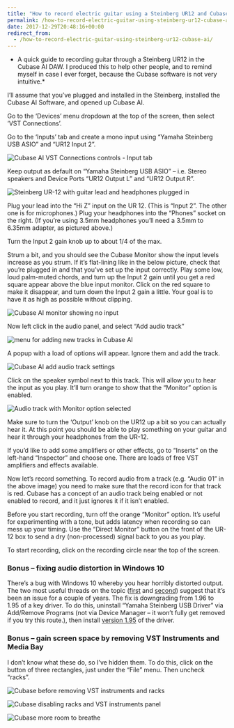```yaml
---
title: "How to record electric guitar using a Steinberg UR12 and Cubase AI"
permalink: /how-to-record-electric-guitar-using-steinberg-ur12-cubase-ai
date: 2017-12-29T20:48:16+00:00
redirect_from:
  - /how-to-record-electric-guitar-using-steinberg-ur12-cubase-ai/
---
```


* A quick guide to recording guitar through a Steinberg UR12 in the Cubase AI DAW. I produced this to help other people, and to remind myself in case I ever forget, because the Cubase software is not very intuitive.*

I’ll assume that you’ve plugged and installed in the Steinberg, installed the Cubase AI Software, and opened up Cubase AI.

Go to the ‘Devices’ menu dropdown at the top of the screen, then select ‘VST Connections’.

Go to the ‘Inputs’ tab and create a mono input using “Yamaha Steinberg USB ASIO” and “UR12 Input 2”.

![Cubase AI VST Connections controls - Input tab](How%20to%20record%20electric%20guitar%20using%20a%20Steinberg%20UR12%20and%20Cubase%20AI%20%E2%80%93%20Martin%20Lugton_files/setting-up-input-audio-bus-steinberg-ur-12-and-cubase.png)

Keep output as default on “Yamaha Steinberg USB ASIO” – i.e. Stereo speakers and Device Ports “UR12 Output L” and “UR12 Output R”.

![Steinberg UR-12 with guitar lead and headphones plugged in](How%20to%20record%20electric%20guitar%20using%20a%20Steinberg%20UR12%20and%20Cubase%20AI%20%E2%80%93%20Martin%20Lugton_files/Steinberg-UR-12-with-guitar-lead-plugged-in.jpg)

Plug your lead into the “Hi Z” input on the UR 12. (This is “Input 2”. The other one is for microphones.) Plug your headphones into the “Phones” socket on the right. (If you’re using 3.5mm headphones you’ll need a 3.5mm to 6.35mm adapter, as pictured above.)

Turn the Input 2 gain knob up to about 1/4 of the max.

Strum a bit, and you should see the Cubase Monitor show the input levels increase as you strum. If it’s flat-lining like in the below picture, check that you’re plugged in and that you’ve set up the input correctly. Play some low, loud palm-muted chords, and turn up the Input 2 gain until you get a red square appear above the blue input monitor. Click on the red square to make it disappear, and turn down the Input 2 gain a little. Your goal is to have it as high as possible without clipping.

![Cubase AI monitor showing no input](How%20to%20record%20electric%20guitar%20using%20a%20Steinberg%20UR12%20and%20Cubase%20AI%20%E2%80%93%20Martin%20Lugton_files/monitor-with-no-input.png)

Now left click in the audio panel, and select “Add audio track”

![menu for adding new tracks in Cubase AI](How%20to%20record%20electric%20guitar%20using%20a%20Steinberg%20UR12%20and%20Cubase%20AI%20%E2%80%93%20Martin%20Lugton_files/add-new-audio-track.png)

A popup with a load of options will appear. Ignore them and add the track.

![Cubase AI add audio track settings](How%20to%20record%20electric%20guitar%20using%20a%20Steinberg%20UR12%20and%20Cubase%20AI%20%E2%80%93%20Martin%20Lugton_files/add-audio-track-lots-of-settings-to-ignore.png)

Click on the speaker symbol next to this track. This will allow you to hear the input as you play. It’ll turn orange to show that the “Monitor” option is enabled.

![Audio track with Monitor option selected](How%20to%20record%20electric%20guitar%20using%20a%20Steinberg%20UR12%20and%20Cubase%20AI%20%E2%80%93%20Martin%20Lugton_files/Cubase-click-Monitor-to-hear-your-input.png)

Make sure to turn the ‘Output’ knob on the UR12 up a bit so you can actually hear it. At this point you should be able to play something on your guitar and hear it through your headphones from the UR-12.

If you’d like to add some amplifiers or other effects, go to “Inserts” on the left-hand “Inspector” and choose one. There are loads of free VST amplifiers and effects available.

Now let’s record something. To record audio from a track (e.g. “Audio 01” in the above image) you need to make sure that the record icon for that track is red. Cubase has a concept of an audio track being enabled or not enabled to record, and it just ignores it if it isn’t enabled.

Before you start recording, turn off the orange “Monitor” option. It’s useful for experimenting with a tone, but adds latency when recording so can mess up your timing. Use the “Direct Monitor” button on the front of the UR-12 box to send a dry (non-processed) signal back to you as you play.

To start recording, click on the recording circle near the top of the screen.

### Bonus – fixing audio distortion in Windows 10

There’s a bug with Windows 10 whereby you hear horribly distorted output.
The two most useful threads on the topic ([first](https://www.steinberg.net/forums/viewtopic.php?f=157&t=89056) and [second](https://www.steinberg.net/forums/viewtopic.php?f=157&t=91983)) suggest that it’s been an issue for a couple of years. The fix is downgrading from 1.96 to 1.95 of a key driver. To do this, uninstall “Yamaha Steinberg USB Driver” via Add/Remove Programs (not via Device Manager – it won’t fully get removed if you try this route.), then install [version 1.95](http://www.yamahaproaudio.com/global/en/downloads/firmware_software/yamaha_steinberg_usb_driver/yamaha_steinberg_usb_driver_195_win64.jsp) of the driver.

### Bonus – gain screen space by removing VST Instruments and Media Bay

I don’t know what these do, so I’ve hidden them. To do this, click on the button of three rectangles, just under the “File” menu. Then uncheck “racks”.

![Cubase before removing VST instruments and racks](How%20to%20record%20electric%20guitar%20using%20a%20Steinberg%20UR12%20and%20Cubase%20AI%20%E2%80%93%20Martin%20Lugton_files/Cubase-before-removing-VST-instruments-and-racks.png)

![Cubase disabling racks and VST instruments panel](How%20to%20record%20electric%20guitar%20using%20a%20Steinberg%20UR12%20and%20Cubase%20AI%20%E2%80%93%20Martin%20Lugton_files/Cubase-disabling-racks-and-VST-instruments-panel-e1518964190.png)

![Cubase more room to breathe](How%20to%20record%20electric%20guitar%20using%20a%20Steinberg%20UR12%20and%20Cubase%20AI%20%E2%80%93%20Martin%20Lugton_files/Cubase-more-room-to-breathe.png)